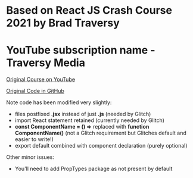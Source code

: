 # Based on React JS Crash Course 2021 by Brad Traversy
# YouTube subscription name - Traversy Media

[Original Course on YouTube](https://www.youtube.com/watch?v=w7ejDZ8SWv8&t=3023s) 

[Original Code in GitHub](https://www.youtube.com/redirect?event=video_description&redir_token=QUFFLUhqbTFjdThtV0VwcHdPSm5VTXNRZ0Q0WjZYMmw5d3xBQ3Jtc0tsSXRpMVNEaUNPTGFNZFVackhSMlFwWmstakI1NjFRekd4MFJETGFlb2NSbWw2S19mRUxPWUhmTWREUm9iNEN3LXlfUnR1MHBWTFoxWGlaTzh6OUJwcU5rRnBBdTFSdU5nb2xNMGhFdGdZVFpTUWZzVQ&q=https%3A%2F%2Fgithub.com%2Fbradtraversy%2Freact-crash-2021)

Note code has been modified very slightly:
 - files postfixed <b>.jsx</b> instead of just <b>.js</b> (needed by Glitch)
 - import React statement retained (currently needed by Glitch)
 - <b>const ComponentName = () =></b> replaced with <b>function ComponentName()</b> (not a Glitch requirement but Glitches default and easier to write!)
 - export default combined with component declaration (purely optional)
 
Other minor issues:
- You'll need to add PropTypes package as not present by default


